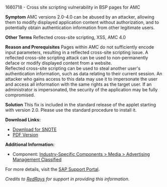 1660718 - Cross site scripting vulnerability in BSP pages for AMC

**Symptom**
AMC versions 2.0-4.0 can be abused by an attacker, allowing them to modify displayed application content without authorization, and to potentially obtain authentication information from other legitimate users.

**Other Terms**
Reflected cross-site scripting, XSS, AMC 4.0

**Reason and Prerequisites**
Pages within AMC do not sufficiently encode input parameters, resulting in a reflected cross-site scripting issue. A reflected cross-site scripting attack can be used to non-permanently deface or modify displayed content from a website.  
Reflected cross-site scripting can be used to steal another user's authentication information, such as data relating to their current session. An attacker who gains access to this data may use it to impersonate the user and access all information with the same rights as the target user. If an administrator is impersonated, the security of the application may be fully compromised.

**Solution**
This fix is included in the standard release of the applet starting with version 2.0. Please use the standard procedure to install it.

**Download Links:**
- [Download for SNOTE](https://notesdownloads.sap.com/note/0040000017353602017)
- [PDF Version](https://userapps.support.sap.com/sap/support/sfm/notes/print/0001660718?language=en-US&token=EAE1B96A38AE521A70655101C9B7942A)

**Additional Information:**
- Component: [Industry-Specific Components > Media > Advertising Management Classified](https://me.sap.com/mynotes?tab=Search&sortBy=Relevance&filters=themk%25253Aeq~'IS-M-AMC*'%25252BreleaseStatus%25253Aeq~'CustomerRelease'%25252BsecurityPatchDay%25253Aeq~'NotRestricted'%25252BfuzzyThreshold%25253Aeq~'0.9'&flag=mynotes)

For more details, visit the [SAP Support Portal](https://me.sap.com/).

*Credits to [RedRays](https://redrays.io) for support in providing this information.*